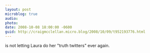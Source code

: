 ```yaml
---
layout: post
microblog: true
audio: 
photo: 
date: 2008-10-08 18:00:00 -0600
guid: http://craigmcclellan.micro.blog/2008/10/09/t952193776.html
---
```

is not letting Laura do her "truth twitters" ever again.
